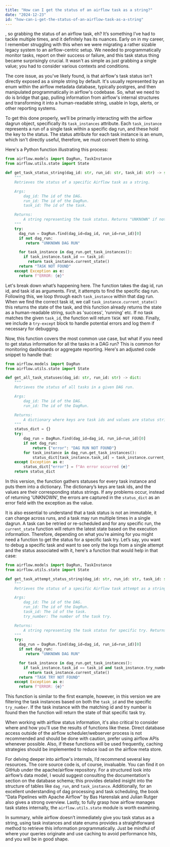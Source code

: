 ```yaml
---
title: "How can I get the status of an airflow task as a string?"
date: "2024-12-23"
id: "how-can-i-get-the-status-of-an-airflow-task-as-a-string"
---
```


, so grabbing the status of an airflow task, eh? It’s something I’ve had to tackle multiple times, and it definitely has its nuances. Early on in my career, I remember struggling with this when we were migrating a rather sizable legacy system to an airflow-centric setup. We needed to programmatically monitor tasks, report on their success or failure, and this task status thing became surprisingly crucial. It wasn't as simple as just grabbing a single value; you had to consider various contexts and conditions.

The core issue, as you've likely found, is that airflow's task status isn't directly exposed as a simple string by default. It's usually represented by an enum within the airflow metadata database, typically postgres, and then manipulated programmatically in airflow's codebase. So, what we need to do is bridge that gap, pulling information from airflow's internal structures and transforming it into a human-readable string, usable in logs, alerts, or other reporting systems.

To get this done properly, we’ll be primarily interacting with the airflow dagrun object, specifically its `task_instances` attribute. Each `task_instance` represents a run of a single task within a specific dag run, and these hold the key to the status. The status attribute for each task instance is an enum, which isn't directly useful, therefore, we must convert them to string.

Here's a Python function illustrating this process:

```python
from airflow.models import DagRun, TaskInstance
from airflow.utils.state import State

def get_task_status_string(dag_id: str, run_id: str, task_id: str) -> str:
    """
    Retrieves the status of a specific Airflow task as a string.

    Args:
        dag_id: The id of the DAG.
        run_id: The id of the DagRun.
        task_id: The id of the task.

    Returns:
        A string representing the task status. Returns "UNKNOWN" if not found.
    """
    try:
      dag_run = DagRun.find(dag_id=dag_id, run_id=run_id)[0]
      if not dag_run:
         return "UNKNOWN DAG RUN"

      for task_instance in dag_run.get_task_instances():
        if task_instance.task_id == task_id:
          return task_instance.current_state()
      return "TASK NOT FOUND"
    except Exception as e:
      return f"ERROR: {e}"
```

Let's break down what’s happening here. The function takes the dag id, run id, and task id as arguments. First, it attempts to find the specific dag run. Following this, we loop through each `task_instance` within that dag run. When we find the correct task id, we call `task_instance.current_state()` this returns the state of the task, and this function already returns the state as a human-readable string, such as 'success', 'running' etc. If no task matches the given `task_id`, the function will return `TASK NOT FOUND`. Finally, we include a `try-except` block to handle potential errors and log them if necessary for debugging.

Now, this function covers the most common use case, but what if you need to get status information for all the tasks in a DAG run? This is common for monitoring dashboards or aggregate reporting. Here's an adjusted code snippet to handle that:

```python
from airflow.models import DagRun
from airflow.utils.state import State

def get_all_task_statuses(dag_id: str, run_id: str) -> dict:
    """
    Retrieves the status of all tasks in a given DAG run.

    Args:
        dag_id: The id of the DAG.
        run_id: The id of the DagRun.

    Returns:
        A dictionary where keys are task ids and values are status strings.
    """
    status_dict = {}
    try:
        dag_run = DagRun.find(dag_id=dag_id, run_id=run_id)[0]
        if not dag_run:
            return {"error": "DAG RUN NOT FOUND"}
        for task_instance in dag_run.get_task_instances():
            status_dict[task_instance.task_id] = task_instance.current_state()
    except Exception as e:
        status_dict["error"] = f"An error occurred {e}"
    return status_dict
```

In this version, the function gathers statuses for every task instance and puts them into a dictionary. The dictionary’s keys are task ids, and the values are their corresponding status strings. If any problems occur, instead of returning 'UNKNOWN', the errors are captured in the `status_dict` as an error field with the exception as the value.

It is also essential to understand that a task status is not an immutable, it can change across runs, and a task may run multiple times in a single dagrun. A task can be retried or re-scheduled and for any specific run, the `current_state` function will return the latest state based on the execution information. Therefore, depending on what you’re aiming for you might need a function to get the status for a specific task try. Let’s say, you want to debug a specific task and want to see only the logs from a single attempt and the status associated with it, here's a function that would help in that case:

```python
from airflow.models import DagRun, TaskInstance
from airflow.utils.state import State

def get_task_attempt_status_string(dag_id: str, run_id: str, task_id: str, try_number: int) -> str:
    """
    Retrieves the status of a specific Airflow task attempt as a string.

    Args:
        dag_id: The id of the DAG.
        run_id: The id of the DagRun.
        task_id: The id of the task.
        try_number: The number of the task try.

    Returns:
        A string representing the task status for specific try. Returns "UNKNOWN" if not found.
    """
    try:
      dag_run = DagRun.find(dag_id=dag_id, run_id=run_id)[0]
      if not dag_run:
         return "UNKNOWN DAG RUN"

      for task_instance in dag_run.get_task_instances():
        if task_instance.task_id == task_id and task_instance.try_number == try_number:
          return task_instance.current_state()
      return "TASK TRY NOT FOUND"
    except Exception as e:
      return f"ERROR: {e}"
```

This function is similar to the first example, however, in this version we are filtering the task instances based on both the `task_id` and the specific `try_number`. If the task instance with the matching id and try number is found then the function will return the state of that specific task try.

When working with airflow status information, it's also critical to consider where and how you'll use the results of functions like these. Direct database access outside of the airflow scheduler/webserver process is not recommended and should be done with caution, prefer using airflow APIs whenever possible. Also, if these functions will be used frequently, caching strategies should be implemented to reduce load on the airflow meta store.

For delving deeper into airflow's internals, I’d recommend several key resources. The core source code is, of course, invaluable. You can find it on GitHub under the apache/airflow repository. For a structured look into airflow’s data model, I would suggest consulting the documentation's section on the database schema; this provides detailed insight into the structure of tables like `dag_run`, and `task_instance`. Additionally, for an excellent understanding of dag processing and task scheduling, the book “Data Pipelines with Apache Airflow” by Bas Harenslak and Julian Rutger also gives a strong overview. Lastly, to fully grasp how airflow manages task states internally, the `airflow.utils.state` module is worth examining.

In summary, while airflow doesn’t immediately give you task status as a string, using task instances and state enums provides a straightforward method to retrieve this information programmatically. Just be mindful of where your queries originate and use caching to avoid performance hits, and you will be in good shape.
